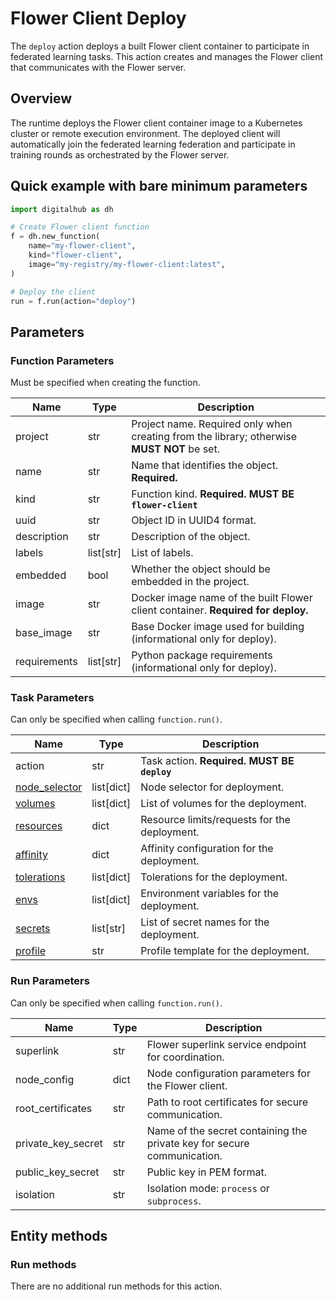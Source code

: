 # Flower Client Deploy

The `deploy` action deploys a built Flower client container to participate in federated learning tasks. This action creates and manages the Flower client that communicates with the Flower server.

## Overview

The runtime deploys the Flower client container image to a Kubernetes cluster or remote execution environment.
The deployed client will automatically join the federated learning federation and participate in training rounds as orchestrated by the Flower server.

## Quick example with bare minimum parameters

```python
import digitalhub as dh

# Create Flower client function
f = dh.new_function(
    name="my-flower-client",
    kind="flower-client",
    image="my-registry/my-flower-client:latest",
)

# Deploy the client
run = f.run(action="deploy")
```

## Parameters

### Function Parameters

Must be specified when creating the function.

| Name | Type | Description |
| --- | --- | --- |
| project | str | Project name. Required only when creating from the library; otherwise **MUST NOT** be set. |
| name | str | Name that identifies the object. **Required.** |
| kind | str | Function kind. **Required. MUST BE `flower-client`** |
| uuid | str | Object ID in UUID4 format. |
| description | str | Description of the object. |
| labels | list[str] | List of labels. |
| embedded | bool | Whether the object should be embedded in the project. |
| image | str | Docker image name of the built Flower client container. **Required for deploy.** |
| base_image | str | Base Docker image used for building (informational only for deploy). |
| requirements | list[str] | Python package requirements (informational only for deploy). |

### Task Parameters

Can only be specified when calling `function.run()`.

| Name | Type | Description |
| --- | --- | --- |
| action | str | Task action. **Required. MUST BE `deploy`** |
| [node_selector](../../../configuration/kubernetes/overview.md#node-selector) | list[dict] | Node selector for deployment. |
| [volumes](../../../configuration/kubernetes/overview.md#volumes) | list[dict] | List of volumes for the deployment. |
| [resources](../../../configuration/kubernetes/overview.md#resources) | dict | Resource limits/requests for the deployment. |
| [affinity](../../../configuration/kubernetes/overview.md#affinity) | dict | Affinity configuration for the deployment. |
| [tolerations](../../../configuration/kubernetes/overview.md#tolerations) | list[dict] | Tolerations for the deployment. |
| [envs](../../../configuration/kubernetes/overview.md#secrets-envs) | list[dict] | Environment variables for the deployment. |
| [secrets](../../../configuration/kubernetes/overview.md#secrets-envs) | list[str] | List of secret names for the deployment. |
| [profile](../../../configuration/kubernetes/overview.md#profile) | str | Profile template for the deployment. |

### Run Parameters

Can only be specified when calling `function.run()`.

| Name | Type | Description |
| --- | --- | --- |
| superlink | str | Flower superlink service endpoint for coordination. |
| node_config | dict | Node configuration parameters for the Flower client. |
| root_certificates | str | Path to root certificates for secure communication. |
| private_key_secret | str | Name of the secret containing the private key for secure communication. |
| public_key_secret | str | Public key in PEM format. |
| isolation | str | Isolation mode: `process` or `subprocess`. |

## Entity methods

### Run methods

There are no additional run methods for this action.

